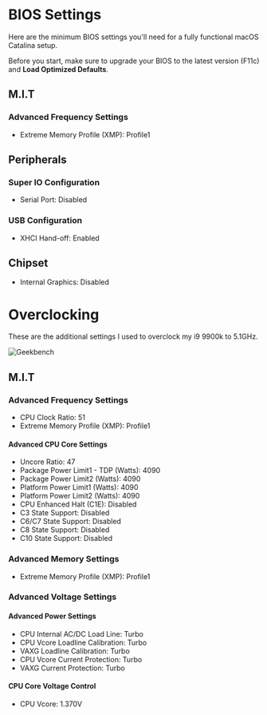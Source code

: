 # BIOS Settings

Here are the minimum BIOS settings you'll need for a fully functional macOS Catalina setup.

Before you start, make sure to upgrade your BIOS to the latest version (F11c) and **Load Optimized Defaults**.

## M.I.T

### Advanced Frequency Settings

* Extreme Memory Profile (XMP): Profile1

## Peripherals

### Super IO Configuration

* Serial Port: Disabled

### USB Configuration

* XHCI Hand-off: Enabled

## Chipset

* Internal Graphics: Disabled



# Overclocking

These are the additional settings I used to overclock my i9 9900k to 5.1GHz.

![Geekbench](images/geekbench.png)

## M.I.T

### Advanced Frequency Settings

* CPU Clock Ratio: 51
* Extreme Memory Profile (XMP): Profile1

#### Advanced CPU Core Settings
* Uncore Ratio: 47
* Package Power Limit1 - TDP (Watts): 4090
* Package Power Limit2 (Watts): 4090
* Platform Power Limit1 (Watts): 4090
* Platform Power Limit2 (Watts): 4090
* CPU Enhanced Halt (C1E): Disabled
* C3 State Support: Disabled
* C6/C7 State Support: Disabled
* C8 State Support: Disabled
* C10 State Support: Disabled

### Advanced Memory Settings
  * Extreme Memory Profile (XMP): Profile1

### Advanced Voltage Settings

#### Advanced Power Settings
* CPU Internal AC/DC Load Line: Turbo
* CPU Vcore Loadline Calibration: Turbo
* VAXG Loadline Calibration: Turbo
* CPU Vcore Current Protection: Turbo
* VAXG Current Protection: Turbo

#### CPU Core Voltage Control
* CPU Vcore: 1.370V
